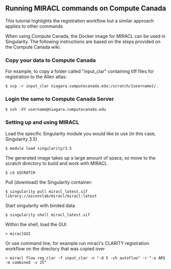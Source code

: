 ## Running MIRACL commands on Compute Canada

This tutorial highlights the registration workflow but 
a similar approach applies to other commands 

When using Compute Canada, the Docker image for MIRACL can be used in Singularity. The following instructions are based on the steps provided on the Compute Canada wiki.

### Copy your data to Compute Canada
For example, to copy a folder called "input_clar" containing tiff files for registration to the Allen atlas:
    
    $ scp -r input_clar niagara.computecanada.edu:/scratch/{username}/.

### Login the same to Compute Canada Server

    $ ssh -XY username@niagara.computecanada.edu

### Setting up and using MIRACL

Load the specific Singularity module you would like to use (in this case, Singularity 3.5)

    $ module load singularity/3.5

The generated image takes up a large amount of space, so move to the scratch directory to build and work with MIRACL

	$ cd $SCRATCH

Pull (download) the Singularity container:

    $ singularity pull miracl_latest.sif library://aiconslab/miracl/miracl:latest

Start singularity with binded data

    $ singularity shell miracl_latest.sif

Within the shell, load the GUI

    > miraclGUI

Or use command line, for example run miracl's CLARITY registration workflow on the directory that was copied over

    > miracl flow reg_clar -f input_clar -n "-d 5 -ch autofluo" -r "-o ARS -m combined -v 25"
